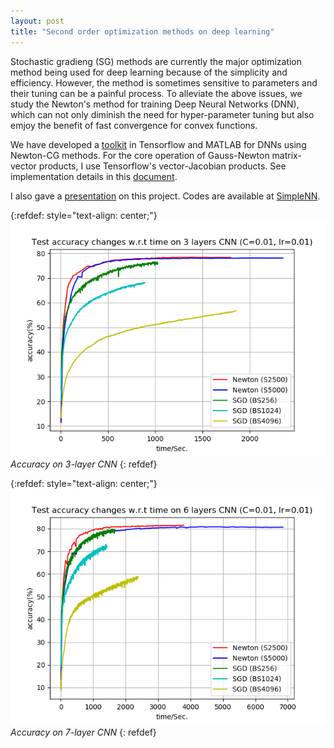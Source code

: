 ```yaml
---
layout: post
title: "Second order optimization methods on deep learning"
---
```


Stochastic gradieng (SG) methods are currently the major optimization method being used for deep learning because of the simplicity and efficiency. However, the method is sometimes sensitive to parameters and their tuning can be a painful process. To alleviate the above issues, we study the Newton's method for training Deep Neural Networks (DNN), which can not only diminish the need for hyper-parameter tuning but also emjoy the benefit of fast convergence for convex functions.

We have developed a [toolkit](https://github.com/cjlin1/simpleNN) in Tensorflow and MATLAB for DNNs using Newton-CG methods. For the core operation of Gauss-Newton matrix-vector products, I use Tensorflow's vector-Jacobian products. See implementation details in this [document](/assets/pdf/Calculating_Gauss_Newton_Matrix_Vector_product_by_Vector_Jacobian_Products.pdf).

I also gave a [presentation](/assets/pdf/Newton_methods.pdf) on this project. Codes are available at [SimpleNN](https://github.com/cjlin1/simpleNN).

{:refdef: style="text-align: center;"}
![Accuracy on 3-layer CNN](/assets/images/accu_3layers.png)*Accuracy on 3-layer CNN*
{: refdef}

{:refdef: style="text-align: center;"}
![Accuracy on 7-layer CNN](/assets/images/accu_7layers.png)*Accuracy on 7-layer CNN*
{: refdef}


